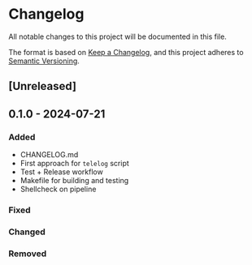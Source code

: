 # Changelog

All notable changes to this project will be documented in this file.

The format is based on [Keep a Changelog](https://keepachangelog.com/en/1.1.0/),
and this project adheres to [Semantic Versioning](https://semver.org/spec/v2.0.0.html).

## [Unreleased]

## 0.1.0 - 2024-07-21

### Added

- CHANGELOG.md
- First approach for `telelog` script
- Test + Release workflow
- Makefile for building and testing
- Shellcheck on pipeline

### Fixed

### Changed

### Removed
